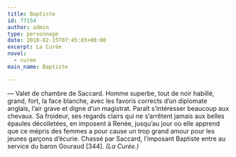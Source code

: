 ```yaml
---
title: Baptiste
id: 77154
author: admin
type: personnage
date: 2010-02-15T07:45:03+00:00
excerpt: La Curée
novel:
  - curee
main_name: Baptiste

---
```

— Valet de chambre de Saccard. Homme superbe, tout de noir habillé, grand, fort, la face blanche, avec les favoris corrects d&rsquo;un diplomate anglais, l&rsquo;air grave et digne d&rsquo;un magistrat. Paraît s&rsquo;intéresser beaucoup aux chevaux. Sa froideur, ses regards clairs qui ne s&rsquo;arrêtent jamais aux belles épaules décolletées, en imposent à Renée, jusqu&rsquo;au jour où elle apprend que ce mépris des femmes a pour cause un trop grand amour pour les jeunes garçons d&rsquo;écurie. Chassé par Saccard, l&rsquo;imposant Baptiste entre au service du baron Gouraud [344]. _(La Curée.)_
